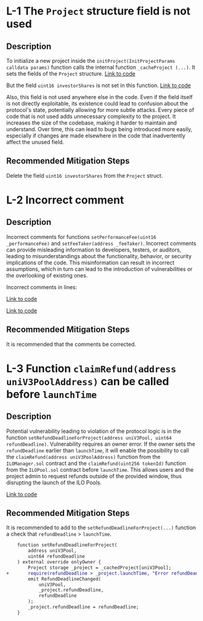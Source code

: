 # L-1 The `Project` structure field is not used 

## Description

To initialize a new project inside the `initProject(InitProjectParams calldata params)` function calls the internal function `_cacheProject (...)`. It sets the fields of the `Project` structure. [Link to code](https://github.com/code-423n4/2024-06-vultisig/blob/cb72b1e9053c02a58d874ff376359a83dc3f0742/src/ILOManager.sol#L124-L147)

But the field `uint16 investorShares` is not set in this function. [Link to code](https://github.com/code-423n4/2024-06-vultisig/blob/cb72b1e9053c02a58d874ff376359a83dc3f0742/src/interfaces/IILOManager.sol#L27)

Also, this field is not used anywhere else in the code. Even if the field itself is not directly exploitable, its existence could lead to confusion about the protocol's state, potentially allowing for more subtle attacks. Every piece of code that is not used adds unnecessary complexity to the project. It increases the size of the codebase, making it harder to maintain and understand. Over time, this can lead to bugs being introduced more easily, especially if changes are made elsewhere in the code that inadvertently affect the unused field.

## Recommended Mitigation Steps

Delete the field `uint16 investorShares` from the `Project` struct.

# L-2 Incorrect comment

## Description

Incorrect comments for functions `setPerformanceFee(uint16 _performanceFee)` and `setFeeTaker(address _feeTaker)`. Incorrect comments can provide misleading information to developers, testers, or auditors, leading to misunderstandings about the functionality, behavior, or security implications of the code. This misinformation can result in incorrect assumptions, which in turn can lead to the introduction of vulnerabilities or the overlooking of existing ones.

Incorrect comments in lines: 

[Link to code](https://github.com/code-423n4/2024-06-vultisig/blob/cb72b1e9053c02a58d874ff376359a83dc3f0742/src/ILOManager.sol#L154)

[Link to code](https://github.com/code-423n4/2024-06-vultisig/blob/cb72b1e9053c02a58d874ff376359a83dc3f0742/src/ILOManager.sol#L159)

## Recommended Mitigation Steps

It is recommended that the comments be corrected.

# L-3 Function `claimRefund(address uniV3PoolAddress)` can be called before `launchTime`

## Description

Potential vulnerability leading to violation of the protocol logic is in the function `setRefundDeadlineForProject(address uniV3Pool, uint64 refundDeadline)`. Vulnerability requires an owner error. If the owner sets the `refundDeadline` earlier than `launchTime`, it will enable the possibility to call the `claimRefund(address uniV3PoolAddress)` function from the `ILOManager.sol` contract and the `claimRefund(uint256 tokenId)` function from the `ILOPool.sol` contract before `launchTime`. This allows users and the project admin to request refunds outside of the provided window, thus disrupting the launch of the ILO Pools.


[Link to code](https://github.com/code-423n4/2024-06-vultisig/blob/cb72b1e9053c02a58d874ff376359a83dc3f0742/src/ILOManager.sol#L180-L184)


## Recommended Mitigation Steps

It is recommended to add to the `setRefundDeadlineForProject(...)` function a check that `refundDeadline` > `launchTime`.

```diff
    function setRefundDeadlineForProject(
        address uniV3Pool,
        uint64 refundDeadline
    ) external override onlyOwner {
        Project storage _project = _cachedProject[uniV3Pool];
+       require(refundDeadline > _project.launchTime, "Error refundDeadline");
        emit RefundDeadlineChanged(
            uniV3Pool,
            _project.refundDeadline,
            refundDeadline
        );
        _project.refundDeadline = refundDeadline;
    }
```